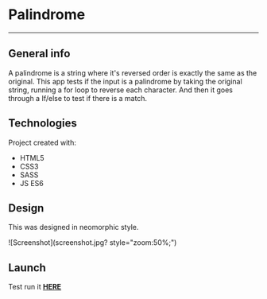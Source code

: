 # Palindrome
---------
## General info
A palindrome is a string where it's reversed order is exactly the same as the original. This app tests if the input is a palindrome by taking the original string, running a for loop to reverse each character. And then it goes through a If/else to test if there is a match.

## Technologies
Project created with:
* HTML5
* CSS3
* SASS
* JS ES6

## Design
This was designed in neomorphic style. 

![Screenshot](screenshot.jpg? style="zoom:50%;")

## Launch
Test run it **[HERE](http://htmlpreview.github.io/?https://github.com/superchrisho/palindrome/blob/main/index.html)**


